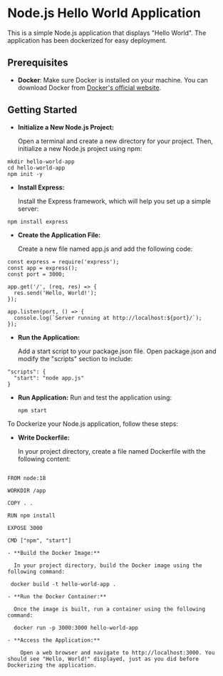# Node.js Hello World Application

This is a simple Node.js application that displays "Hello World". The application has been dockerized for easy deployment.

## Prerequisites

- **Docker**: Make sure Docker is installed on your machine. You can download Docker from [Docker's official website](https://www.docker.com/get-started).

## Getting Started

- **Initialize a New Node.js Project:**
  
  Open a terminal and create a new directory for your project. Then, initialize a new Node.js project using npm:

```
mkdir hello-world-app
cd hello-world-app
npm init -y
```
- **Install Express:**
  
  Install the Express framework, which will help you set up a simple server:

```
npm install express
```
- **Create the Application File:**

  Create a new file named app.js and add the following code:

```
const express = require('express');
const app = express();
const port = 3000;

app.get('/', (req, res) => {
  res.send('Hello, World!');
});

app.listen(port, () => {
  console.log(`Server running at http://localhost:${port}/`);
});
```
- **Run the Application:**

  Add a start script to your package.json file. Open package.json and modify the "scripts" section to include:

```
"scripts": {
  "start": "node app.js"
}
```
- **Run Application:**
    Run and test the application using:

  ```
  npm start
  ```

 To Dockerize your Node.js application, follow these steps:
  
  - **Write Dockerfile:**

       In your project directory, create a file named Dockerfile with the following content:

```

FROM node:18

WORKDIR /app

COPY . .

RUN npm install

EXPOSE 3000

CMD ["npm", "start"]
```

    
    - **Build the Docker Image:**

      In your project directory, build the Docker image using the following command:
    
   ```
    docker build -t hello-world-app .
  ```
    - **Run the Docker Container:**
    
      Once the image is built, run a container using the following command:
  
  ```
    docker run -p 3000:3000 hello-world-app
  ```
    
    - **Access the Application:**
    
        Open a web browser and navigate to http://localhost:3000. You should see "Hello, World!" displayed, just as you did before Dockerizing the application.
